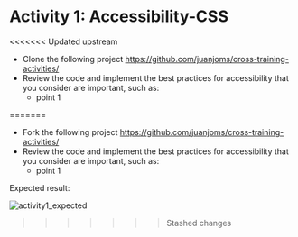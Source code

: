 # Activity 1: Accessibility-CSS

<<<<<<< Updated upstream
- Clone the following project https://github.com/juanjoms/cross-training-activities/
- Review the code and implement the best practices for accessibility that you consider are important, such as:
  - point 1
  
=======
- Fork the following project <https://github.com/juanjoms/cross-training-activities/>
- Review the code and implement the best practices for accessibility that you consider are important, such as:
  - point 1



Expected result:

![activity1_expected](activity1_expected.png)
>>>>>>> Stashed changes
